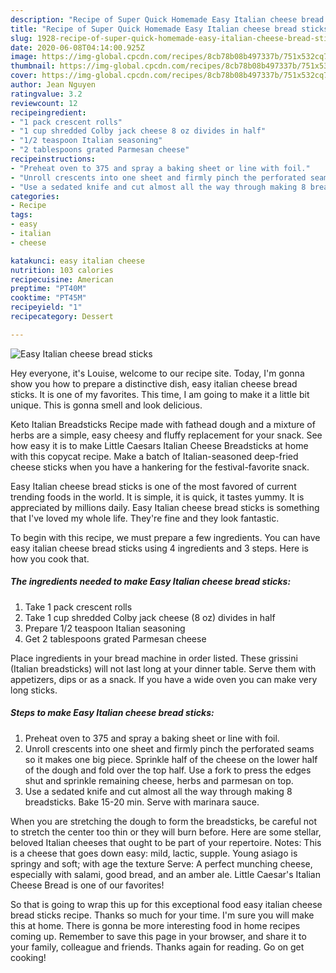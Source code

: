 ```yaml
---
description: "Recipe of Super Quick Homemade Easy Italian cheese bread sticks"
title: "Recipe of Super Quick Homemade Easy Italian cheese bread sticks"
slug: 1928-recipe-of-super-quick-homemade-easy-italian-cheese-bread-sticks
date: 2020-06-08T04:14:00.925Z
image: https://img-global.cpcdn.com/recipes/8cb78b08b497337b/751x532cq70/easy-italian-cheese-bread-sticks-recipe-main-photo.jpg
thumbnail: https://img-global.cpcdn.com/recipes/8cb78b08b497337b/751x532cq70/easy-italian-cheese-bread-sticks-recipe-main-photo.jpg
cover: https://img-global.cpcdn.com/recipes/8cb78b08b497337b/751x532cq70/easy-italian-cheese-bread-sticks-recipe-main-photo.jpg
author: Jean Nguyen
ratingvalue: 3.2
reviewcount: 12
recipeingredient:
- "1 pack crescent rolls"
- "1 cup shredded Colby jack cheese 8 oz divides in half"
- "1/2 teaspoon Italian seasoning"
- "2 tablespoons grated Parmesan cheese"
recipeinstructions:
- "Preheat oven to 375 and spray a baking sheet or line with foil."
- "Unroll crescents into one sheet and firmly pinch the perforated seams so it makes one big piece. Sprinkle half of the cheese on the lower half of the dough and fold over the top half. Use a fork to press the edges shut and sprinkle remaining cheese, herbs and parmesan on top."
- "Use a sedated knife and cut almost all the way through making 8 breadsticks. Bake 15-20 min. Serve with marinara sauce."
categories:
- Recipe
tags:
- easy
- italian
- cheese

katakunci: easy italian cheese 
nutrition: 103 calories
recipecuisine: American
preptime: "PT40M"
cooktime: "PT45M"
recipeyield: "1"
recipecategory: Dessert

---
```



![Easy Italian cheese bread sticks](https://img-global.cpcdn.com/recipes/8cb78b08b497337b/751x532cq70/easy-italian-cheese-bread-sticks-recipe-main-photo.jpg)

Hey everyone, it's Louise, welcome to our recipe site. Today, I'm gonna show you how to prepare a distinctive dish, easy italian cheese bread sticks. It is one of my favorites. This time, I am going to make it a little bit unique. This is gonna smell and look delicious.

Keto Italian Breadsticks Recipe made with fathead dough and a mixture of herbs are a simple, easy cheesy and fluffy replacement for your snack. See how easy it is to make Little Caesars Italian Cheese Breadsticks at home with this copycat recipe. Make a batch of Italian-seasoned deep-fried cheese sticks when you have a hankering for the festival-favorite snack.

Easy Italian cheese bread sticks is one of the most favored of current trending foods in the world. It is simple, it is quick, it tastes yummy. It is appreciated by millions daily. Easy Italian cheese bread sticks is something that I've loved my whole life. They're fine and they look fantastic.


To begin with this recipe, we must prepare a few ingredients. You can have easy italian cheese bread sticks using 4 ingredients and 3 steps. Here is how you cook that.

<!--inarticleads1-->

##### The ingredients needed to make Easy Italian cheese bread sticks:

1. Take 1 pack crescent rolls
1. Take 1 cup shredded Colby jack cheese (8 oz) divides in half
1. Prepare 1/2 teaspoon Italian seasoning
1. Get 2 tablespoons grated Parmesan cheese


Place ingredients in your bread machine in order listed. These grissini (Italian breadsticks) will not last long at your dinner table. Serve them with appetizers, dips or as a snack. If you have a wide oven you can make very long sticks. 

<!--inarticleads2-->

##### Steps to make Easy Italian cheese bread sticks:

1. Preheat oven to 375 and spray a baking sheet or line with foil.
1. Unroll crescents into one sheet and firmly pinch the perforated seams so it makes one big piece. Sprinkle half of the cheese on the lower half of the dough and fold over the top half. Use a fork to press the edges shut and sprinkle remaining cheese, herbs and parmesan on top.
1. Use a sedated knife and cut almost all the way through making 8 breadsticks. Bake 15-20 min. Serve with marinara sauce.


When you are stretching the dough to form the breadsticks, be careful not to stretch the center too thin or they will burn before. Here are some stellar, beloved Italian cheeses that ought to be part of your repertoire. Notes: This is a cheese that goes down easy: mild, lactic, supple. Young asiago is springy and soft; with age the texture Serve: A perfect munching cheese, especially with salami, good bread, and an amber ale. Little Caesar&#39;s Italian Cheese Bread is one of our favorites! 

So that is going to wrap this up for this exceptional food easy italian cheese bread sticks recipe. Thanks so much for your time. I'm sure you will make this at home. There is gonna be more interesting food in home recipes coming up. Remember to save this page in your browser, and share it to your family, colleague and friends. Thanks again for reading. Go on get cooking!
